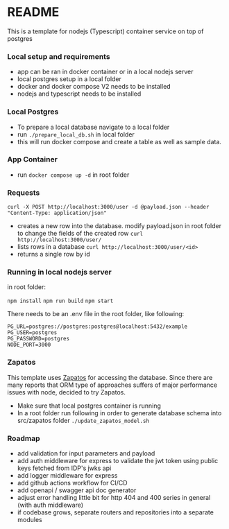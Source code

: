 # README #

This is a template for nodejs (Typescript) container service on top of postgres

### Local setup and requirements ###

* app can be ran in docker container or in a local nodejs server
* local postgres setup in a local folder
* docker and docker compose V2 needs to be installed
* nodejs and typescript needs to be installed

### Local Postgres ###

* To prepare a local database navigate to a local folder
* run ```./prepare_local_db.sh``` in local folder
* this will run docker compose and create a table as well as sample data.

### App Container ###

* run ```docker compose up -d``` in root folder

### Requests ###

```curl -X POST http://localhost:3000/user -d @payload.json --header "Content-Type: application/json"```
* creates a new row into the database. modify payload.json in root folder to change the fields of the created row
```curl http://localhost:3000/user/```
* lists rows in a database
```curl http://localhost:3000/user/<id>```
* returns a single row by id

### Running in local nodejs server ###

in root folder:

```npm install```
```npm run build```
```npm start```

There needs to be an .env file in the root folder, like following:

```
PG_URL=postgres://postgres:postgres@localhost:5432/example
PG_USER=postgres
PG_PASSWORD=postgres
NODE_PORT=3000
```

### Zapatos ###

This template uses [Zapatos](https://jawj.github.io/zapatos/ ) for accessing the database. Since there are many reports that ORM type of approaches suffers of major performance issues with node, decided to try Zapatos.

* Make sure that local postgres container is running
* In a root folder run following in order to generate database schema into src/zapatos folder
```./update_zapatos_model.sh```

### Roadmap ###

* add validation for input parameters and payload
* add auth middleware for express to validate the jwt token using public keys fetched from IDP's jwks api
* add logger middleware for express
* add github actions workflow for CI/CD
* add openapi / swagger api doc generator
* adjust error handling little bit for http 404 and 400 series in general (with auth middleware)
* if codebase grows, separate routers and repositories into a separate modules
